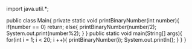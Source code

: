 import java.util.*;

public class Main{
    private static void printBinaryNumber(int number){
        if(number == 0) return;
        else{
            printBinaryNumber(number/2);
            System.out.print(number%2);
        }
    }
    public static void main(String[] args){
        for(int i = 1; i < 20; i ++){
            printBinaryNumber(i);            System.out.println();
        }
    }
}
